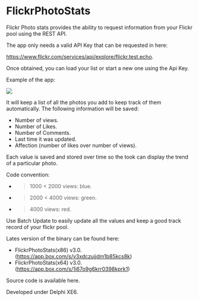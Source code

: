FlickrPhotoStats
================

Flickr Photo stats provides the ability to request information from your Flickr pool using the REST API.

The app only needs a valid API Key that can be requested in here:

https://www.flickr.com/services/api/explore/flickr.test.echo.

Once obtained, you can load your list or start a new one using the Api Key.

Example of the app:

![](http://2.bp.blogspot.com/-u9e9JX1v6Sc/VCabY59YGtI/AAAAAAAAEk8/Qm6ttjVHK7M/s1600/Example.png)

It will keep a list of all the photos you add to keep track of them automatically.
The following information will be saved:
- Number of views.
- Number of Likes.
- Number of Comments.
- Last time it was updated.
- Affection (number of likes over number of views).

Each value is saved and stored over time so the took can display the trend of a particular photo.

Code convention:
- > 1000 < 2000 views: blue.
- > 2000 < 4000 views: green.
- > 4000 views: red.
 
Use Batch Update to easily update all the values and keep a good track record of your flickr pool.

Lates version of the binary can be found here:

- FlickrPhotoStats(x86) v3.0. (https://app.box.com/s/v3xdczujjdm1b85kcs8k)
- FlickrPhotoStats(x64) v3.0. (https://app.box.com/s/1i67o9g6krr0398kprk1)

Source code is available here.

Developed under Delphi XE6.
